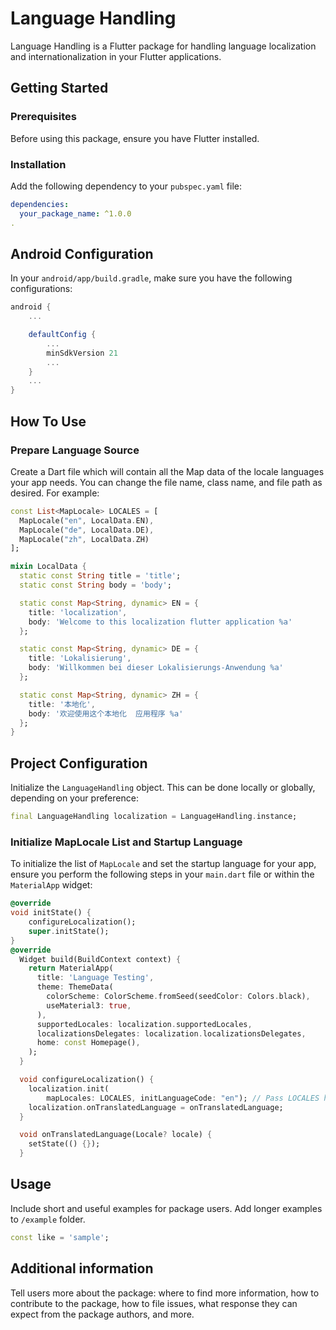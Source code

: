 # Language Handling

Language Handling is a Flutter package for handling language localization and internationalization in your Flutter applications.

## Getting Started

### Prerequisites

Before using this package, ensure you have Flutter installed.

### Installation

Add the following dependency to your `pubspec.yaml` file:

```yaml
dependencies:
  your_package_name: ^1.0.0
.
```

## Android Configuration

In your `android/app/build.gradle`, make sure you have the following configurations:

```gradle
android {
    ...

    defaultConfig {
        ...
        minSdkVersion 21
        ...
    }
    ...
}
```

## How To Use

### Prepare Language Source

Create a Dart file which will contain all the Map data of the locale languages your app needs. You can change the file name, class name, and file path as desired. For example:

```dart
const List<MapLocale> LOCALES = [
  MapLocale("en", LocalData.EN),
  MapLocale("de", LocalData.DE),
  MapLocale("zh", LocalData.ZH)
];

mixin LocalData {
  static const String title = 'title';
  static const String body = 'body';

  static const Map<String, dynamic> EN = {
    title: 'localization',
    body: 'Welcome to this localization flutter application %a'
  };

  static const Map<String, dynamic> DE = {
    title: 'Lokalisierung',
    body: 'Willkommen bei dieser Lokalisierungs-Anwendung %a'
  };

  static const Map<String, dynamic> ZH = {
    title: '本地化',
    body: '欢迎使用这个本地化  应用程序 %a'
  };
}
```

## Project Configuration

Initialize the `LanguageHandling` object. This can be done locally or globally, depending on your preference:

```dart
final LanguageHandling localization = LanguageHandling.instance;
```

### Initialize MapLocale List and Startup Language

To initialize the list of `MapLocale` and set the startup language for your app, ensure you perform the following steps in your `main.dart` file or within the `MaterialApp` widget:

```dart
@override
void initState() {
    configureLocalization();
    super.initState();
}
@override
  Widget build(BuildContext context) {
    return MaterialApp(
      title: 'Language Testing',
      theme: ThemeData(
        colorScheme: ColorScheme.fromSeed(seedColor: Colors.black),
        useMaterial3: true,
      ),
      supportedLocales: localization.supportedLocales,
      localizationsDelegates: localization.localizationsDelegates,
      home: const Homepage(),
    );
  }

  void configureLocalization() {
    localization.init(
        mapLocales: LOCALES, initLanguageCode: "en"); // Pass LOCALES here
    localization.onTranslatedLanguage = onTranslatedLanguage;
  }

  void onTranslatedLanguage(Locale? locale) {
    setState(() {});
  }


```

## Usage

Include short and useful examples for package users. Add longer examples
to `/example` folder.

```dart
const like = 'sample';
```

## Additional information

Tell users more about the package: where to find more information, how to
contribute to the package, how to file issues, what response they can expect
from the package authors, and more.
